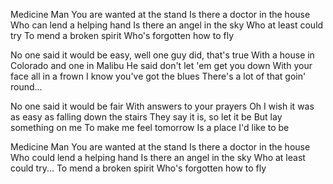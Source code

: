 Medicine Man
You are wanted at the stand
Is there a doctor in the house
Who can lend a helping hand
Is there an angel in the sky
Who at least could try
To mend a broken spirit 
Who's forgotten how to fly

No one said it would be easy,
well one guy did, that's true
With a house in Colorado and one in Malibu 
He said don't let 'em get you down
With your face all in a frown
I know you've got the blues
There's a lot of that goin' round...

No one said it would be fair
With answers to your prayers
Oh I wish it was as easy 
as falling down the stairs
They say it is, so let it be
But lay something on me
To make me feel tomorrow
Is a place I'd like to be

Medicine Man
You are wanted at the stand
Is there a doctor in the house
Who could lend a helping hand
Is there an angel in the sky
Who at least could try...
To mend a broken spirit
Who's forgotten how to fly
